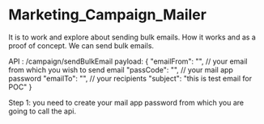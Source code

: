 # Marketing_Campaign_Mailer
It is to work and explore about sending bulk emails. How it works and as a proof of concept.
We can send bulk emails. 

API : /campaign/sendBulkEmail
payload: {
    "emailFrom": "", // your email from which you wish to send email
    "passCode": "", // your mail app password
    "emailTo": "", // your recipients
    "subject": "this is test email for POC"
}

Step 1:
you need to create your mail app password from which you are going to call the api. 

